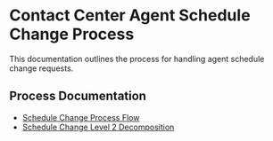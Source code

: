 # Contact Center Agent Schedule Change Process

This documentation outlines the process for handling agent schedule change requests.

## Process Documentation

- [Schedule Change Process Flow](schedule-change-flow.md)
- [Schedule Change Level 2 Decomposition](schedule-change-decomposition.md)